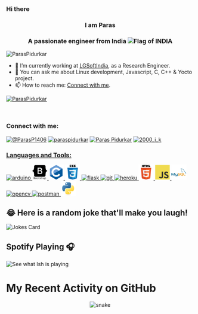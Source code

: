 ### Hi there <img src="" width="28" />



<h3 align="center">I am Paras</h3>
<h3 align="center">A passionate engineer from India 
  <span>
    <img src="https://www.google.com/url?sa=i&url=https%3A%2F%2Fwww.pngwing.com%2Fen%2Fsearch%3Fq%3Dindian%2Bflag&psig=AOvVaw0z16wH7yg2MCpp34pW1t3T&ust=1697226699559000&source=images&cd=vfe&opi=89978449&ved=0CBEQjRxqFwoTCPjp0oak8YEDFQAAAAAdAAAAABAE" alt="Flag of INDIA" width="28" />
  </span>
</h3>

<p align="left"> <img src="https://komarev.com/ghpvc/?username=ishkapoor2000&label=Profile%20views&color=0e75b6&style=flat" alt="ParasPidurkar" /> </p>

- 🔭 I’m currently working at <a href="https://www.lgsoftindia.com/" alt="https://www.lgsoftindia.com/" />LGSoftIndia</a>, as a Research Engineer.
- 💬 You can ask me about Linux development, Javascript, C, C++ & Yocto project.
- 📫 How to reach me: <a href="#connect-with-me" rel="noopener" target="_blank">Connect with me</a>.
<p align="left"> <a href="https://github.com/ryo-ma/github-profile-trophy"><img src="https://github-profile-trophy.vercel.app/?username=ParasPidurkar" alt="ParasPidurkar" /></a></p>

<p align="left"> <a href="https://twitter.com/" target="blank"><img src="https://img.shields.io/twitter/follow/?logo=twitter&style=for-the-badge" alt="" /></a> </p>

<h3 id="connect-with-me" align="left">Connect with me:</h3>
<p align="left">
  <a href="https://twitter.com/ParasP1406" target="blank"><img align="center" src="https://cdn-icons-png.flaticon.com/512/733/733579.png" alt="@ParasP1406" height="40" width="40" /></a>
  <a href="https://linkedin.com/in/paras-pidurkar-aba252136" target="blank"><img align="center" src="https://image0.flaticon.com/icons/png/128/174/174857.png" alt="paraspidurkar" height="40" width="40" /></a>
  <a href="https://fb.com/paraspidurkar" target="blank"><img align="center" src="https://image.flaticon.com/icons/png/512/733/733547.png" alt="Paras Pidurkar" height="40" width="40" /></a>
  <a href="mailto:paraspidurkar97@gmail.com?'Reching out to you'='Hi, I want to enwuire about...'" rel="noopener" target="_blank"><img align="center" src="https://image.flaticon.com/icons/png/512/732/732200.png" alt="2000_i_k" height="40" width="40" /></fa>
</p>

<h3 align="left">Languages and Tools:</h3>
<p align="left"> <a href="https://www.arduino.cc/" target="_blank"> <img src="https://cdn.worldvectorlogo.com/logos/arduino-1.svg" alt="arduino" width="40" height="40"/> </a> <a href="https://getbootstrap.com" target="_blank"> <img src="https://raw.githubusercontent.com/devicons/devicon/master/icons/bootstrap/bootstrap-plain-wordmark.svg" alt="bootstrap" width="40" height="40"/> </a> <a href="https://www.cprogramming.com/" target="_blank"> <img src="https://raw.githubusercontent.com/devicons/devicon/master/icons/c/c-original.svg" alt="c" width="40" height="40"/> </a> <a href="https://www.w3schools.com/css/" target="_blank"> <img src="https://raw.githubusercontent.com/devicons/devicon/master/icons/css3/css3-original-wordmark.svg" alt="css3" width="40" height="40"/> </a> <a href="https://flask.palletsprojects.com/" target="_blank"> <img src="https://www.vectorlogo.zone/logos/pocoo_flask/pocoo_flask-icon.svg" alt="flask" width="40" height="40"/> </a> <a href="https://git-scm.com/" target="_blank"> <img src="https://www.vectorlogo.zone/logos/git-scm/git-scm-icon.svg" alt="git" width="40" height="40"/> </a> <a href="https://heroku.com" target="_blank"> <img src="https://www.vectorlogo.zone/logos/heroku/heroku-icon.svg" alt="heroku" width="40" height="40"/> </a> <a href="https://www.w3.org/html/" target="_blank"> <img src="https://raw.githubusercontent.com/devicons/devicon/master/icons/html5/html5-original-wordmark.svg" alt="html5" width="40" height="40"/> </a> <a href="https://developer.mozilla.org/en-US/docs/Web/JavaScript" target="_blank"> <img src="https://raw.githubusercontent.com/devicons/devicon/master/icons/javascript/javascript-original.svg" alt="javascript" width="40" height="40"/> </a> <a href="https://www.mysql.com/" target="_blank"> <img src="https://raw.githubusercontent.com/devicons/devicon/master/icons/mysql/mysql-original-wordmark.svg" alt="mysql" width="40" height="40"/> </a> <a href="https://opencv.org/" target="_blank"> <img src="https://www.vectorlogo.zone/logos/opencv/opencv-icon.svg" alt="opencv" width="40" height="40"/> </a> <a href="https://postman.com" target="_blank"> <img src="https://www.vectorlogo.zone/logos/getpostman/getpostman-icon.svg" alt="postman" width="40" height="40"/> </a> <a href="https://www.python.org" target="_blank"> <img src="https://raw.githubusercontent.com/devicons/devicon/master/icons/python/python-original.svg" alt="python" width="40" height="40"/> </a>  </p>

<!-- <p><img align="left" src="https://github-readme-stats.vercel.app/api/top-langs?username=ishkapoor2000&show_icons=true&locale=en&layout=compact" alt="ishkapoor2000" /></p>

<p>&nbsp;<img align="center" src="https://github-readme-stats.vercel.app/api?username=ishkapoor2000&show_icons=true&locale=en" alt="ishkapoor2000" /></p>

<p><img align="center" src="https://github-readme-streak-stats.herokuapp.com/?user=ishkapoor2000&" alt="ishkapoor2000" /></p> -->

<!-- ## Contribution Skyline - 2020
<p>
  <a href="https://skyline.github.com/ishkapoor2000/2020" target="_blank">
    <img height="400" width="auto" src="./Skyline-Github-Contributons/Skyline-Github-Contributon-2020.gif" alt="Skyline Github Contributon 2020" />
  </a>
</p> -->

<!-- ## Contribution Skyline - 2021
<p>
  <a href="https://skyline.github.com/ishkapoor2000/2021" target="_blank">
    <img height="400" width="auto" src="./Skyline-Github-Contributons/Skyline-Github-Contributon-2021.gif" alt="Skyline Github Contributon 2021" />
  </a>
</p> -->


## 😂 Here is a random joke that'll make you laugh!
![Jokes Card](https://readme-jokes.vercel.app/api)

## Spotify Playing 🎧
![See what Ish is playing](https://spotify-recently-played-readme.vercel.app/api?user=31kktsuzcjget5ji54nlj5milptm&width=700&count=7)

# My Recent Activity on GitHub
<!--START_SECTION:activity-->
<!-- 1. 🎉 Merged PR [#5](https://github.com/ishkapoor2000/FIRE_FIGHTING_AUTOMATED_ROBOT/pull/5) in [ishkapoor2000/FIRE_FIGHTING_AUTOMATED_ROBOT](https://github.com/ishkapoor2000/FIRE_FIGHTING_AUTOMATED_ROBOT)
2. 🎉 Merged PR [#1](https://github.com/ishkapoor2000/qr-code-component-main/pull/1) in [ishkapoor2000/qr-code-component-main](https://github.com/ishkapoor2000/qr-code-component-main)
3. 💪 Opened PR [#1](https://github.com/ishkapoor2000/qr-code-component-main/pull/1) in [ishkapoor2000/qr-code-component-main](https://github.com/ishkapoor2000/qr-code-component-main)
4. 🗣 Commented on [#99](https://github.com/draftbit/twitter-lite/issues/99) in [draftbit/twitter-lite](https://github.com/draftbit/twitter-lite)
5. 🗣 Commented on [#124](https://github.com/draftbit/twitter-lite/issues/124) in [draftbit/twitter-lite](https://github.com/draftbit/twitter-lite) -->
<!--END_SECTION:activity-->

<!-- <img alt="0xSebin's Activity Graph" src="https://activity-graph.herokuapp.com/graph?username=ishkapoor2000&bg_color=1F222E&color=F8D866&line=F85D7F&point=FFFFFF&hide_border=true" /> -->

<!-- [![](./images/peerlist-profile.png)](https://peerlist.io/ishkapoor) -->


<p align="center">
  <img src="https://github.com/ishkapoor2000/ishkapoor2000/blob/output/github-contribution-grid-snake.gif" alt="snake"></center>
</p>

